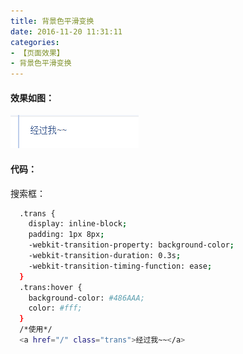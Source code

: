 ```yaml
---
title: 背景色平滑变换
date: 2016-11-20 11:31:11
categories:
- 【页面效果】
- 背景色平滑变换
---
```


#### 效果如图：

![](/assets/xiaoguo/2.gif)


<!--more-->

#### 代码：

搜索框：
``` bash
  .trans {
    display: inline-block;
    padding: 1px 8px;
    -webkit-transition-property: background-color;
    -webkit-transition-duration: 0.3s;
    -webkit-transition-timing-function: ease;
  }
  .trans:hover {
    background-color: #486AAA;
    color: #fff;
  }
  /*使用*/
  <a href="/" class="trans">经过我~~</a>
```
